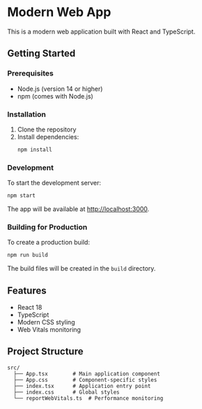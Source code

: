 # Modern Web App

This is a modern web application built with React and TypeScript.

## Getting Started

### Prerequisites

- Node.js (version 14 or higher)
- npm (comes with Node.js)

### Installation

1. Clone the repository
2. Install dependencies:
   ```bash
   npm install
   ```

### Development

To start the development server:

```bash
npm start
```

The app will be available at [http://localhost:3000](http://localhost:3000).

### Building for Production

To create a production build:

```bash
npm run build
```

The build files will be created in the `build` directory.

## Features

- React 18
- TypeScript
- Modern CSS styling
- Web Vitals monitoring

## Project Structure

```
src/
  ├── App.tsx        # Main application component
  ├── App.css        # Component-specific styles
  ├── index.tsx      # Application entry point
  ├── index.css      # Global styles
  └── reportWebVitals.ts  # Performance monitoring
``` 